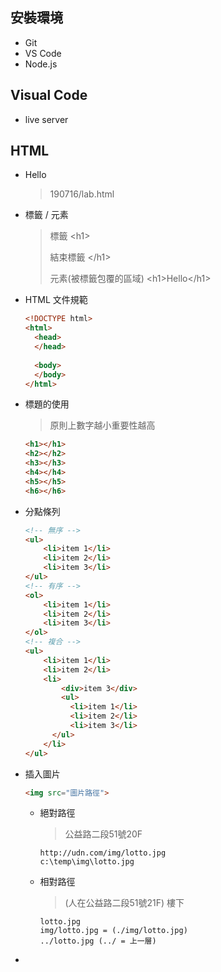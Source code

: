 ## 安裝環境

- Git
- VS Code
- Node.js



## Visual Code

- live server

## HTML

- Hello

  > 190716/lab.html

- 標籤 / 元素

  > 標籤 \<h1>
  >
  > 結束標籤 \</h1>
  >
  > 元素(被標籤包覆的區域) \<h1>Hello\</h1>

- HTML 文件規範

  ```html
  <!DOCTYPE html>
  <html>
  	<head>
  	</head> 
  	    
  	<body>
  	</body>
  </html>
  ```

- 標題的使用

  > 原則上數字越小重要性越高

  ```html
  <h1></h1>
  <h2></h2>
  <h3></h3>
  <h4></h4>
  <h5></h5>
  <h6></h6>
  ```

- 分點條列

  ```html
  <!-- 無序 -->
  <ul>
      <li>item 1</li>
      <li>item 2</li>
      <li>item 3</li>
  </ul>
  <!-- 有序 -->
  <ol>
      <li>item 1</li>
      <li>item 2</li>
      <li>item 3</li>
  </ol>
  <!-- 複合 -->
  <ul>
      <li>item 1</li>
      <li>item 2</li>
      <li>
          <div>item 3</div>
          <ul>
  			<li>item 1</li>
  			<li>item 2</li>
  			<li>item 3</li>
      	</ul>
      </li> 
  </ul>
  ```

- 插入圖片

  ```html
  <img src="圖片路徑">
  ```

  - 絕對路徑

    > 公益路二段51號20F

    ```
    http://udn.com/img/lotto.jpg
    c:\temp\img\lotto.jpg
    ```

  - 相對路徑

    > (人在公益路二段51號21F) 樓下

    ```
    lotto.jpg
    img/lotto.jpg = (./img/lotto.jpg)
    ../lotto.jpg (../ = 上一層)
    ```

- 